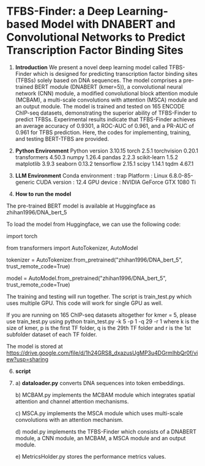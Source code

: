 # TFBS-Finder: a Deep Learning-based Model with DNABERT and Convolutional Networks to Predict Transcription Factor Binding Sites
1. **Introduction**
   We present a novel deep learning model called TFBS-Finder which is designed for predicting transcription factor binding sites (TFBSs) solely based on DNA sequences. The model comprises a pre-trained BERT module (DNABERT (kmer=5)), a convolutional neural network (CNN) module, a modified convolutional block attention module (MCBAM), a multi-scale convolutions with attention (MSCA) module and an output module. The model is trained and tested on 165 ENCODE ChIP-seq datasets, demonstrating the superior ability of TFBS-Finder to predict TFBSs. Experimental results indicate that TFBS-Finder achieves an average accuracy of 0.9301, a ROC-AUC of 0.961, and a PR-AUC of 0.961 for TFBS prediction. Here, the codes for implementing, training, and testing BERT-TFBS are provided.

3. **Python Environment**
   Python version           3.10.15
   torch                    2.5.1
  torchvision               0.20.1
  transformers              4.50.3
  numpy                     1.26.4
  pandas                    2.2.3
  scikit-learn              1.5.2
  matplotlib                3.9.3
  seaborn                   0.13.2
  tensorflow                2.15.1
  scipy                     1.14.1
  tqdm                      4.67.1

4. **LLM Environment**
  Conda environment   : trap
  Platform            : Linux 6.8.0-85-generic
  CUDA version        : 12.4
  GPU device          : NVIDIA GeForce GTX 1080 Ti

5. **How to run the model**

The pre-trained BERT model is available at Huggingface as zhihan1996/DNA_bert_5

To load the model from Huggingface, we can use the following code:

import torch

from transformers import AutoTokenizer, AutoModel

tokenizer = AutoTokenizer.from_pretrained("zhihan1996/DNA_bert_5", trust_remote_code=True)

model = AutoModel.from_pretrained("zhihan1996/DNA_bert_5", trust_remote_code=True)

The training and testing will run together. The script is train_test.py which uses multiple GPU. This code will work for single GPU as well. 

If you are running on 165 ChIP-seq datasets altogether for kmer = 5, please use train_test.py using python train_test.py -k 5 -p 1 -q 29 -r 1 where k is the size of kmer, p is the first TF folder, q is the 29th TF folder and r is the 1st subfolder dataset of each TF folder.

The model is stored at https://drive.google.com/file/d/1h24GRS8_dxazusUgMP3u4DGrmIhbQr0f/view?usp=sharing

6. **script**
7. 
   a) **dataloader.py** converts DNA sequences into token embeddings.
   
   b) MCBAM.py implements the MCBAM module which integrates spatial attention and channel attention mechanisms.
   
   c) MSCA.py implements the MSCA module which uses multi-scale convolutions with an attention mechanism.
   
   d) model.py implements the TFBS-Finder which consists of a DNABERT module, a CNN module, an MCBAM, a MSCA module and an output module.
   
   e) MetricsHolder.py stores the performance metrics values.
   






   
